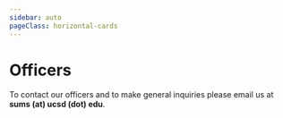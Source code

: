 ```yaml
---
sidebar: auto
pageClass: horizontal-cards
---
```


# Officers

To contact our officers and to make general inquiries please email us at **sums (at) ucsd (dot) edu**.

<!-- PRESIDENT -->

<Officer
    name="Seung Hyun &quot;Harry&quot; Cheon"
    image="HarryCheon.JPG"
    major="Applied Mathematics and Data Science"
    year="4th Year, Warren">
<template v-slot:title>

## President

</template>
<template v-slot:extra>

> I joined SUMS in the hopes to contribute to the undergraduate Mathematics program here at UCSD.
> Despite the large undergraduate population, the Mathematics department doesn't have a very strong presence on campus.
> I wish to change that and make UCSD a place where you can be proud of being a part of the Math program.

Favorite Fields of Math: *Probability & Statistics, Graph Theory* <br />
Favorite Math Classes: *MATH 154, Math 170A* <br />
Hobbies: *Golf, Basketball, Baseball, Cooking, Reading*

</template>
</Officer>

<!-- VICE PRESIDENT INTERNAL -->

<Officer
    name= "Devanshi Jain"
    image= "DevanshiJain.PNG"
    major= "Mathematics, Computer Science"
    year="3rd Year, Revelle">
<template v-slot:title>

## Vice President Internal

</template>
<template v-slot:extra>

> I joined SUMS since it is a great place to be around people with a similar passion for math. 
> It is a welcoming and close-knit community for math majors, and as an officer, I hope to get more people involved and provide an opportunity for them to learn and connect. 

Favorite Fields of Math: *Linear Algebra and Combinatorics* <br />
Favorite Math Classes: *Math 31AH, Math 184* <br />
Hobbies: *Flying, Jump Roping, Cooking, Minesweeper, Chess*

</template>
</Officer>

<!-- VICE PRESIDENT EXTERNAL -->

<Officer
    name="Julie Hunter"
    image="JulieHunter.jpeg"
    major="Applied Mathematics, Marine Science Minor"
    year="3rd Year, Revelle">
<template v-slot:title>

## Vice President External

</template>
<template v-slot:extra>

> I joined SUMS because I wanted to meet more math majors and learn more about what career fields I could go into with a math degree.
> I really love being around other students that enjoy math as much as I do.

Favorite Fields of Math: *Calculus* <br />
Favorite Math Classes: *MATH 20C, MATH 109* <br />
Hobbies: *Soccer, Running, Crafts, Painting*

</template>
</Officer>

<!-- SECRETARY -->

<Officer
    name="Shir Levin"
    image="ShirLevin.jpg"
    major="Applied Mathematics"
    year="4th Year, Sixth">
<template v-slot:title>

## Secretary

</template>
<template v-slot:extra>

> I joined SUMS to connect with my peers in the math department. 

Favorite Fields of Math: *Probability and Statistics* <br />
Favorite Math Classes: *MATH 180A, MATH 181A* <br />
Hobbies: *Reading and Hiking*

</template>
</Officer>

<!-- TREASURER -->

<Officer
    name="Harry Lonsdale"
    image="HarryLonsdale.jpg"
    major="Mathematics-Computer Science"
    year="2nd Year, Seventh">
<template v-slot:title>

## Treasurer

</template>
<template v-slot:extra>

> I'm passionate about mathematics and love to meet new people, so SUMS is a great way to explore 
> both of those.

Favorite Fields of Math: *Linear Algebra, Neural Networks, Fluid Flow* <br />
Favorite Math Classes: *MATH 18, MATH 102, MATH 20E* <br />
Hobbies: *Running, Watching Formula 1, Listening to music*

</template>
</Officer>

<!-- EVENTS CHAIR -->

<Officer
    name="Gallant Tsao"
    image="GallantTsao.jpg"
    major="Applied Mathematics"
    year="3rd Year, Sixth">
<template v-slot:title>

## Events Chair

</template>
<template v-slot:extra>

> Meet more people interested in math :)

Favorite Fields of Math: *Chaos Theory* <br />
Favorite Math Classes: *Math 31AH* <br />
Hobbies: *Tennis* <br />

</template>
</Officer>

<!-- WORKSHOPS CHAIR -->

<Officer
    name= "Ryan Batubara"
    image= "RyanBatubara.jpeg"
    major= "Mathematics-Computer Science and Data Science"
    year= "2nd Year, Revelle">
<template v-slot:title>

## Workshops Chair

</template>
<template v-slot:extra>

>I joined SUMS because of its supportive community and great platform to share the math I enjoy.

Favorite Fields of Math: *Recreational Mathematics, Combinatorics* <br />
Favorite Math Classes: *MATH 109, MATH 180A* <br />
Hobbies: *Puzzles, Games, Classical Guitar* <br />

</template>
</Officer>

<!-- PUBLICITY CHAIR -->

<Officer
    name= "Hailey Thai"
    image= "HaileyThai.jpeg"
    major="Mathematics-Probability and Statistics, Chinese Studies Minor"
    year="2nd Year, ERC">
<template v-slot:title>

## Publicity Chair

</template>
<template v-slot:extra>

> I joined SUMS to be a part of a community that shares the same passion that I do for math. 

Favorite Fields of Math: *Probability, Statistics* <br />
Favorite Math Classes: *MATH 20C* <br />
Hobbies: *Juggling, Magic, Drawing* <br />
 
</template>
</Officer>

<!-- HISTORIAN -->

<Officer
    name="Anuj Jain"
    image="AnujJain.jpg"
    major="Mathematics, Computer Science - Ocean and Atmospheric Sciences"
    year="3rd Year, Marshall">
<template v-slot:title>

## Historian

</template>
<template v-slot:extra>

> To help expand the Mathematical community at UCSD and organize useful competitions & workshops

Favorite Fields of Math: *Calculus, Permutations and Combination* <br />
Favorite Math Classes: *Math 20 Series* <br />
Hobbies: *Badminton, Table Tennis, Music*

</template>
</Officer>

<!-- TECH CHAIR -->

<Officer
    name="Mica Li"
    image="MicaLi.jpg"
    major="Mathematics"
    year="3rd Year, ERC">
<template v-slot:title>

## Tech Chair

</template>
<template v-slot:extra>

> I joined SUMS because I wanted to meet other math majors in a more social setting and to also find others who are passionate about mathematics.

Favorite Fields of Math: *Differential Geometry, PDEs* <br />
Favorite Math Classes: *MATH 140B* <br />
Hobbies: *Basketball, Weightlifting, Running*

</template>
</Officer>

<!-- COMMUNITY ADVISOR -->

<Officer
    name="Kelly Simmons"
    image="KellySimmons.jpg"
    major=""
    year="Department of Mathematics">
<template v-slot:title>

## Community Advisor

</template>
<template v-slot:extra>

> Kelly Simmons is the Community Advisor of SUMS. 

</template>
</Officer>
